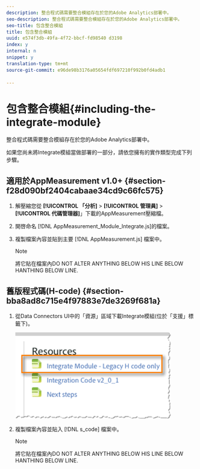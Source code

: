 ```yaml
---
description: 整合程式碼需要整合模組存在於您的Adobe Analytics部署中。
seo-description: 整合程式碼需要整合模組存在於您的Adobe Analytics部署中。
seo-title: 包含整合模組
title: 包含整合模組
uuid: e574f3db-49fa-4f72-bbcf-fd98540 d3198
index: y
internal: n
snippet: y
translation-type: tm+mt
source-git-commit: e96de98b3176a05654fdf697210f992b0fd4adb1

---
```



# 包含整合模組{#including-the-integrate-module}

整合程式碼需要整合模組存在於您的Adobe Analytics部署中。

如果您尚未將Integrate模組當做部署的一部分，請依您擁有的實作類型完成下列步驟。

## 適用於AppMeasurement v1.0+ {#section-f28d090bf2404cabaae34cd9c66fc575}

1. 解壓縮您從 **[!UICONTROL 「分析]** &gt; **[!UICONTROL 管理員]** &gt; **[!UICONTROL 代碼管理器]**」下載的AppMeasurement壓縮檔。

1. 開啓命名 [!DNL AppMeasurement_Module_Integrate.js]的檔案。
1. 複製檔案內容並貼到主要 [!DNL AppMeasurement.js] 檔案中。

   >[!NOTE]
   >
   >將它貼在檔案內DO NOT ALTER ANYTHING BELOW HIS LINE BELOW HANTHING BELOW LINE.

## 舊版程式碼(H-code) {#section-bba8ad8c715e4f97883e7de3269f681a}

1. 從Data Connectors UI中的「資源」區域下載Integrate模組(位於「支援」標籤下)。

   ![](assets/h_code.png)

1. 複製檔案內容並貼入 [!DNL s_code] 檔案中。

   >[!NOTE]
   >
   >將它貼在檔案內DO NOT ALTER ANYTHING BELOW HIS LINE BELOW HANTHING BELOW LINE.

